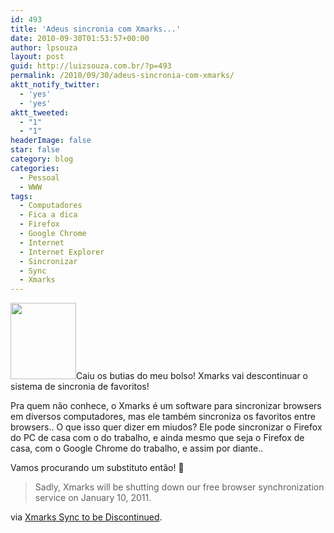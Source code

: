 ```yaml
---
id: 493
title: 'Adeus sincronia com Xmarks...'
date: 2010-09-30T01:53:57+00:00
author: lpsouza
layout: post
guid: http://luizsouza.com.br/?p=493
permalink: /2010/09/30/adeus-sincronia-com-xmarks/
aktt_notify_twitter:
  - 'yes'
  - 'yes'
aktt_tweeted:
  - "1"
  - "1"
headerImage: false
star: false
category: blog
categories:
  - Pessoal
  - WWW
tags:
  - Computadores
  - Fica a dica
  - Firefox
  - Google Chrome
  - Internet
  - Internet Explorer
  - Sincronizar
  - Sync
  - Xmarks
---
```

<img class="alignleft" src="http://www.xmarks.com/about/common/images/logos/xmarks-v-105x122.png" alt="" width="105" height="122" />Caiu os butias do meu bolso! Xmarks vai descontinuar o sistema de sincronia de favoritos!

Pra quem não conhece, o Xmarks é um software para sincronizar browsers em diversos computadores, mas ele também sincroniza os favoritos entre browsers.. O que isso quer dizer em miudos? Ele pode sincronizar o Firefox do PC de casa com o do trabalho, e ainda mesmo que seja o Firefox de casa, com o Google Chrome do trabalho, e assim por diante..

Vamos procurando um substituto então! 🙂

> Sadly, Xmarks will be shutting down our free browser synchronization service on January 10, 2011.

via [Xmarks Sync to be Discontinued](http://www.xmarks.com/about/shutdown).